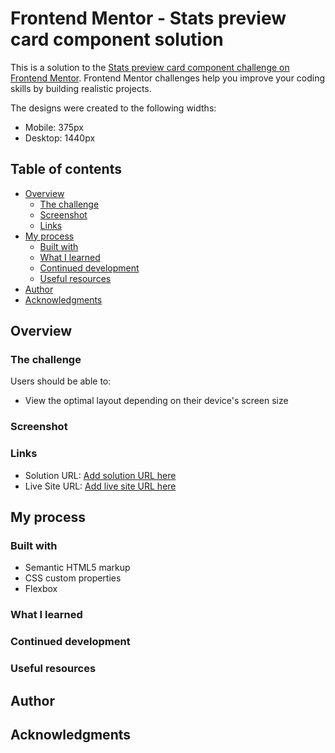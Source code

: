 # Frontend Mentor - Stats preview card component solution

This is a solution to the [Stats preview card component challenge on Frontend Mentor](https://www.frontendmentor.io/challenges/stats-preview-card-component-8JqbgoU62). Frontend Mentor challenges help you improve your coding skills by building realistic projects.

The designs were created to the following widths:

- Mobile: 375px
- Desktop: 1440px

## Table of contents

- [Overview](#overview)
  - [The challenge](#the-challenge)
  - [Screenshot](#screenshot)
  - [Links](#links)
- [My process](#my-process)
  - [Built with](#built-with)
  - [What I learned](#what-i-learned)
  - [Continued development](#continued-development)
  - [Useful resources](#useful-resources)
- [Author](#author)
- [Acknowledgments](#acknowledgments)

## Overview

### The challenge

Users should be able to:

- View the optimal layout depending on their device's screen size

### Screenshot

### Links

- Solution URL: [Add solution URL here](https://www.frontendmentor.io/solutions/profilecardcomponentmain-mobilefirst-flexbox-5Yu2nE1F9)
- Live Site URL: [Add live site URL here](https://michalstuff.github.io/profile-card-component-main/)

## My process

### Built with

- Semantic HTML5 markup
- CSS custom properties
- Flexbox

### What I learned

### Continued development

### Useful resources

## Author

## Acknowledgments
